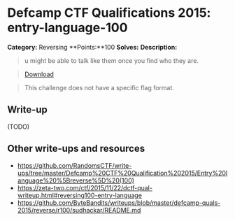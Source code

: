 # Defcamp CTF Qualifications 2015: entry-language-100

**Category:** Reversing
**Points:**100
**Solves:**
**Description:**

> u might be able to talk like them once you find who they are.

> [Download](r100)

> This challenge does not have a specific flag format.


## Write-up

(TODO)

## Other write-ups and resources

* <https://github.com/RandomsCTF/write-ups/tree/master/Defcamp%20CTF%20Qualification%202015/Entry%20language%20%5Breverse%5D%20(100)> 
* <https://zeta-two.com/ctf/2015/11/22/dctf-qual-writeup.html#reversing100-entry-language>
* <https://github.com/ByteBandits/writeups/blob/master/defcamp-quals-2015/reverse/r100/sudhackar/README.md>